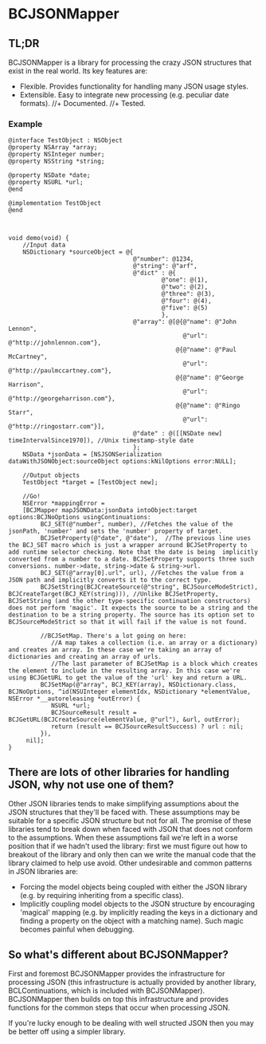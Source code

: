 # BCJSONMapper

## TL;DR
BCJSONMapper is a library for processing the crazy JSON structures that exist in the real world. Its key features are:
+ Flexible. Provides functionality for handling many JSON usage styles.
+ Extensible. Easy to integrate new processing (e.g. peculiar date formats).
//+ Documented.
//+ Tested.



### Example

```objc
@interface TestObject : NSObject
@property NSArray *array;
@property NSInteger number;
@property NSString *string;

@property NSDate *date;
@property NSURL *url;
@end

@implementation TestObject
@end



void demo(void) {
    //Input data
    NSDictionary *sourceObject = @{
                                   @"number": @1234,
                                   @"string": @"arf",
                                   @"dict" : @{
                                           @"one": @(1),
                                           @"two": @(2),
                                           @"three": @(3),
                                           @"four": @(4),
                                           @"five": @(5)
                                           },
                                   @"array": @[@{@"name": @"John Lennon",
                                                 @"url": @"http://johnlennon.com"},
                                               @{@"name": @"Paul McCartney",
                                                 @"url": @"http://paulmccartney.com"},
                                               @{@"name": @"George Harrison",
                                                 @"url": @"http://georgeharrison.com"},
                                               @{@"name": @"Ringo Starr",
                                                 @"url": @"http://ringostarr.com"}],
                                   @"date" : @([[NSDate new] timeIntervalSince1970]), //Unix timestamp-style date
                                   };
    NSData *jsonData = [NSJSONSerialization dataWithJSONObject:sourceObject options:kNilOptions error:NULL];

    //Output objects
    TestObject *target = [TestObject new];

    //Go!
    NSError *mappingError =
    [BCJMapper mapJSONData:jsonData intoObject:target options:BCJNoOptions usingContinuations:
         BCJ_SET(@"number", number), //Fetches the value of the jsonPath, 'number' and sets the 'number' property of target.
         BCJSetProperty(@"date", @"date"),  //The previous line uses the BCJ_SET macro which is just a wrapper arround BCJSetProperty to add runtime selector checking. Note that the date is being  implicitly converted from a number to a date. BCJSetProperty supports three such conversions. number->date, string->date & string->url.
         BCJ_SET(@"array[0].url", url), //Fetches the value from a JSON path and implicitly converts it to the correct type.
         BCJSetString(BCJCreateSource(@"string", BCJSourceModeStrict), BCJCreateTarget(BCJ_KEY(string))), //Unlike BCJSetProperty, BCJSetString (and the other type-specific continuation constructors) does not perform 'magic'. It expects the source to be a string and the destination to be a string property. The source has its option set to BCJSourceModeStrict so that it will fail if the value is not found.
         
         //BCJSetMap. There's a lot going on here:
            //A map takes a collection (i.e. an array or a dictionary) and creates an array. In these case we're taking an array of dictionaries and creating an array of urls.
            //The last parameter of BCJSetMap is a block which creates the element to include in the resulting array. In this case we're using BCJGetURL to get the value of the 'url' key and return a URL.
         BCJSetMap(@"array", BCJ_KEY(array), NSDictionary.class, BCJNoOptions, ^id(NSUInteger elementIdx, NSDictionary *elementValue, NSError *__autoreleasing *outError) {
            NSURL *url;
            BCJSourceResult result = BCJGetURL(BCJCreateSource(elementValue, @"url"), &url, outError);
            return (result == BCJSourceResultSuccess) ? url : nil;
         }),
     nil];
}

```


## There are lots of other libraries for handling JSON, why not use one of them?
Other JSON libraries tends to make simplifying assumptions about the JSON structures that they'll be faced with. These assumptions may be suitable for a specific JSON structure but not for all. The promise of these libraries tend to break down when faced with JSON that does not conform to the assumptions. When these assumptions fail we're left in a worse position that if we hadn't used the library: first we must figure out how to breakout of the library and only then can we write the manual code that the library claimed to help use avoid. Other undesirable and common patterns in JSON libraries are:

- Forcing the model objects being coupled with either the JSON library (e.g. by requiring inheriting from a specific class).
- Implicitly coupling model objects to the JSON structure by encouraging 'magical' mapping (e.g. by implicitly reading the keys in a dictionary and finding a property on the object with a matching name). Such magic becomes painful when debugging.


## So what's different about BCJSONMapper?
First and foremost BCJSONMapper provides the infrastructure for processing JSON (this infrastructure is actually provided by another library, BCLContinuations, which is included with BCJSONMapper). BCJSONMapper then builds on top this infrastructure and provides functions for the common steps that occur when processing JSON. 

If you're lucky enough to be dealing with well structed JSON then you may be better off using a simpler library.
